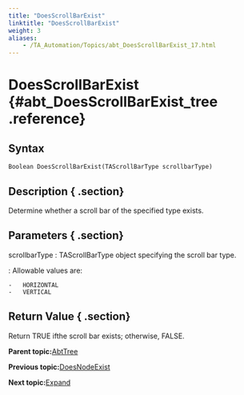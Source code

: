```yaml
--- 
title: "DoesScrollBarExist"
linktitle: "DoesScrollBarExist"
weight: 3
aliases: 
    - /TA_Automation/Topics/abt_DoesScrollBarExist_17.html
---
```

# DoesScrollBarExist {#abt_DoesScrollBarExist_tree .reference}

## Syntax

`Boolean DoesScrollBarExist(TAScrollBarType scrollbarType)`

## Description { .section}

Determine whether a scroll bar of the specified type exists.

## Parameters { .section}

scrollbarType
:   TAScrollBarType object specifying the scroll bar type.

:   Allowable values are:

    -   HORIZONTAL
    -   VERTICAL

## Return Value { .section}

Return TRUE ifthe scroll bar exists; otherwise, FALSE.

**Parent topic:**[AbtTree](../../TA_Automation/Topics/abt_AbtTree.html)

**Previous topic:**[DoesNodeExist](../../TA_Automation/Topics/abt_DoesNodeExist_17.html)

**Next topic:**[Expand](../../TA_Automation/Topics/abt_Expand_17.html)

